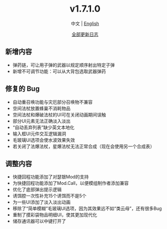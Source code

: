 ﻿<h1 align="center">v1.7.1.0</h1>

<div align="center">

中文 | [English](../en/v1.7.1.0.md)

[全部更新日志](../../ChangeLog.md)

</div>

## 新增内容

- 弹药链，可让用子弹的武器以规定顺序射出特定子弹
- 新增不可调节功能：可以从大背包选取武器弹药

## 修复的 Bug

- 自动重召唤功能与灾厄部分召唤物不兼容
- 空间法杖放置蜂巢不消耗物品
- 空间法杖和爆破法杖的UI可在关闭动画期间误触
- 部分UI元素无法正确淡入淡出
- “自动丢弃列表”缺少英文本地化
- 输入框UI元件交互逻辑漏洞
- 毛玻璃UI选项会使水波效果失效
- 若关闭了法爆法杖，星爆法杖无法正常合成（现在会使用另一个合成表）

## 调整内容

- 快捷回程功能添加了对瑟银Mod的支持
- 为快捷回程功能添加了Mod.Call，以便模组制作者添加兼容
- 优化了底部弹出提示逻辑
- 诱饵腔一次性补充15个诱饵而不是5个
- 为一些UI添加了淡入淡出动画
- 移除了“简单模糊”毛玻璃UI选项，因为其效果远不如“类云母”，还有很多Bug
- 重制了摸彩袋物品明细UI，使其更加现代化
- 储存通讯器可以中键打开了